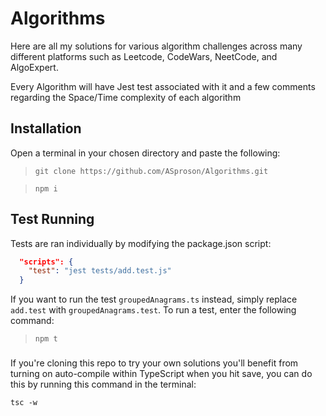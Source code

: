 # Algorithms

Here are all my solutions for various algorithm challenges across many different platforms such as Leetcode, CodeWars, NeetCode, and AlgoExpert. 

Every Algorithm will have Jest test associated with it and a few comments regarding the Space/Time complexity of each algorithm

## Installation

Open a terminal in your chosen directory and paste the following:

> `git clone https://github.com/ASproson/Algorithms.git`

> `npm i`

## Test Running

Tests are ran individually by modifying the package.json script:

```JSON
  "scripts": {
    "test": "jest tests/add.test.js"
  }
```

If you want to run the test `groupedAnagrams.ts` instead, simply replace `add.test` with `groupedAnagrams.test`. To run a test, enter the following command:

> `npm t`

###

If you're cloning this repo to try your own solutions you'll benefit from turning on auto-compile within TypeScript when you hit save, you can do this by running this command in the terminal:

`tsc -w`
